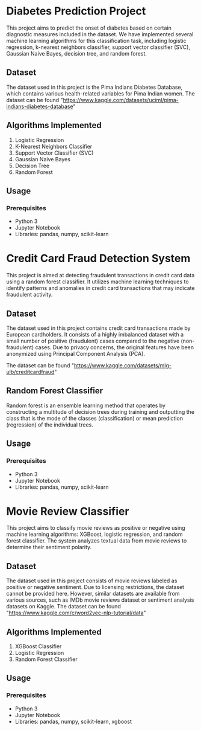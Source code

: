 # Diabetes Prediction Project

This project aims to predict the onset of diabetes based on certain diagnostic measures included in the dataset. We have implemented several machine learning algorithms for this classification task, including logistic regression, k-nearest neighbors classifier, support vector classifier (SVC), Gaussian Naive Bayes, decision tree, and random forest.

## Dataset

The dataset used in this project is the Pima Indians Diabetes Database, which contains various health-related variables for Pima Indian women. The dataset can be found "https://www.kaggle.com/datasets/uciml/pima-indians-diabetes-database"
## Algorithms Implemented

1. Logistic Regression
2. K-Nearest Neighbors Classifier
3. Support Vector Classifier (SVC)
4. Gaussian Naive Bayes
5. Decision Tree
6. Random Forest

## Usage

### Prerequisites
- Python 3
- Jupyter Notebook
- Libraries: pandas, numpy, scikit-learn
# Credit Card Fraud Detection System

This project is aimed at detecting fraudulent transactions in credit card data using a random forest classifier. It utilizes machine learning techniques to identify patterns and anomalies in credit card transactions that may indicate fraudulent activity.

## Dataset

The dataset used in this project contains credit card transactions made by European cardholders. It consists of a highly imbalanced dataset with a small number of positive (fraudulent) cases compared to the negative (non-fraudulent) cases. Due to privacy concerns, the original features have been anonymized using Principal Component Analysis (PCA).

The dataset can be found "https://www.kaggle.com/datasets/mlg-ulb/creditcardfraud"

## Random Forest Classifier

Random forest is an ensemble learning method that operates by constructing a multitude of decision trees during training and outputting the class that is the mode of the classes (classification) or mean prediction (regression) of the individual trees.

## Usage

### Prerequisites
- Python 3
- Jupyter Notebook
- Libraries: pandas, numpy, scikit-learn

# Movie Review Classifier

This project aims to classify movie reviews as positive or negative using machine learning algorithms: XGBoost, logistic regression, and random forest classifier. The system analyzes textual data from movie reviews to determine their sentiment polarity.

## Dataset

The dataset used in this project consists of movie reviews labeled as positive or negative sentiment. Due to licensing restrictions, the dataset cannot be provided here. However, similar datasets are available from various sources, such as IMDb movie reviews dataset or sentiment analysis datasets on Kaggle.
The dataset can be found "https://www.kaggle.com/c/word2vec-nlp-tutorial/data"

## Algorithms Implemented

1. XGBoost Classifier
2. Logistic Regression
3. Random Forest Classifier

## Usage

### Prerequisites
- Python 3
- Jupyter Notebook
- Libraries: pandas, numpy, scikit-learn, xgboost






